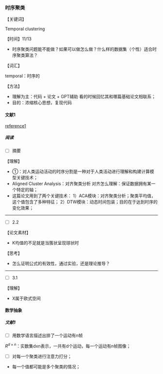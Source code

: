 ### 时序聚类

【关键词】

Temporal clustering

【时间】11/13

* 时序聚类问题能不能做？如果可以做怎么做？什么样的数据集（个性）适合时序聚类算法？

【词汇】

temporal：时序的

【方法】

* 理解为主：代码 + 论文 + GPT辅助
  看的时候回忆其和哪篇基础论文相联系；
* 目的：浓缩核心思想，复现代码

#### 文献1

[reference1](./参考文献/file.pdf)

##### 阅读

- [ ] 摘要

【理解】

* ①：对人类运动活动的时序分割是一种对于人类活动进行理解和构建计算模型关键技术；
* Aligned Cluster Analysis：对齐聚类分析
  对齐怎么理解：保证数据拥有某一个特定的轴；
* 这篇论文用到了两个关键技术：
  1）ACA模块：对齐聚类分析；聚类平均值，这个值包含了多种特征；
  2）DTW模块：动态时间包装；目的在于达到时序的变化效果；

****

- [ ] 2.2

【论文素材】

* K均值的不足就是当簇状呈现球状时

【思考】

* 怎么证明公式的有效性，通过实验，还是理论推导？

****

- [ ] 3.1

【理解】

* X属于欧式空间

#### 数学抽象

##### 文献1

- [ ] 用数学语言描述出排了一个运动有n帧

$R^{d \times n}$：实数集dxn表示，一共有d个运动，每一个运动有n帧图像；

- [ ] 对每一个聚类进行注意力打分；

* 每一个值都可能是多个聚类的情况；




